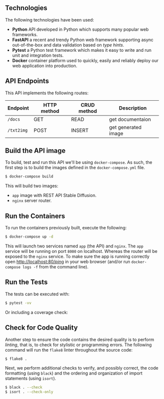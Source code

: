 ## Technologies

The following technologies have been used:

- **Python** API developed in Python which supports many popular web frameworks.
- **FastAPI** a recent and trendy Python web framework supporting async out-of-the-box and
data validation based on *type hints*.
- **Pytest** a Python test framework which makes it easy to write and run unit and integration
tests.
- **Docker** container platform used to quickly, easily and reliably deploy our web application
into production.

## API Endpoints

This API implements the following routes:

| **Endpoint**     	| **HTTP method**   | **CRUD method** 	| **Description**      	|
|-----------------	|----------------  	|---------------	|----------------------	|
| `/docs`     	    | GET           	| READ        	    | get documentaion   	|
| `/txt2img`	    | POST         	    | INSERT        	| get generated image  	|


## Build the API image

To build, test and run this API we'll be using `docker-compose`. As such, the first step
is to build the images defined in the `docker-compose.yml` file.

```bash
$ docker-compose build
```

This will build two images:

- `app` image with REST API Stable Diffusion.
- `nginx` server router.

## Run the Containers
 
To run the containers previously built, execute the following:
 
```bash
$ docker-compose up -d
```

This will launch two services named `app` (the API) and `nginx`. The `app` service will be running on port `8000` on localhost. 
Whereas the router will be exposed to the `nginx` service. To make sure the
app is running correctly open [http://localhost:80/ping](http://localhost:80/ping) in 
your web browser (and/or run `docker-compose logs -f` from the command line). 


## Run the Tests

The tests can be executed with:

```bash
$ pytest -vv
```

Or including a coverage check:


## Check for Code Quality

Another step to ensure the code contains the desired quality is to perform *linting*, that 
is, to check for stylistic or programming errors. The following command will run the 
`flake8` linter throughout the source code:

```bash
$ flake8 .
```

Next, we perform additional checks to verify, and possibly correct, the code formatting 
(using `black`) and the ordering and organization of import statements (using `isort`).

```bash
$ black . --check
$ isort . --check-only
```